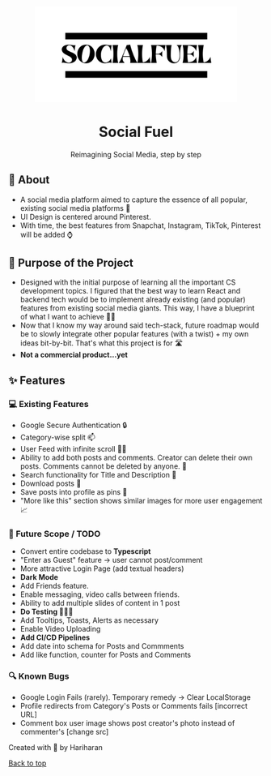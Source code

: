 <div align="center" id="top"> 
  <img src="./src/assets/socialfuel.png" alt="Social Fuel" width=400 />
</div>

<h1 align="center">Social Fuel</h1>
<p align="center">Reimagining Social Media, step by step</p>

## 📌 About

- A social media platform aimed to capture the essence of all popular, existing social media platforms 👑
- UI Design is centered around Pinterest. 
- With time, the best features from Snapchat, Instagram, TikTok, Pinterest will be added ⌚

## 🎯 Purpose of the Project

-  Designed with the initial purpose of learning all the important CS development topics. I figured that the best way to learn React and backend tech would be to implement already existing (and popular) features from existing social media giants. This way, I have a blueprint of what I want to achieve 💪🏻
-  Now that I know my way around said tech-stack, future roadmap would be to slowly integrate other popular features (with a twist) + my own ideas bit-by-bit. That's what this project is for 🛣️
-  **Not a commercial product...yet**

## ✨ Features

### 💻 Existing Features

- Google Secure Authentication 🔒
- Category-wise split 📫
- User Feed with infinite scroll 🤳🏻
- Ability to add both posts and comments. Creator can delete their own posts. Comments cannot be deleted by anyone. 📸
- Search functionality for Title and Description 🔎
- Download posts 📩
- Save posts into profile as pins 🏦
- "More like this" section shows similar images for more user engagement 📈

### 🤖 Future Scope / TODO 

- Convert entire codebase to **Typescript**
- "Enter as Guest" feature -> user cannot post/comment 
- More attractive Login Page (add textual headers)
- **Dark Mode**
- Add Friends feature. 
- Enable messaging, video calls between friends. 
- Ability to add multiple slides of content in 1 post
- **Do Testing 🤦🏻‍♂️**
- Add Tooltips, Toasts, Alerts as necessary
- Enable Video Uploading 
- **Add CI/CD Pipelines**
- Add date into schema for Posts and Commments
- Add like function, counter for Posts and Comments

### 🔍 Known Bugs

- Google Login Fails (rarely). Temporary remedy -> Clear LocalStorage
- Profile redirects from Category's Posts or Comments fails [incorrect URL]
- Comment box user image shows post creator's photo instead of commenter's [change src]

Created with 💖 by Hariharan

<a href="#top">Back to top</a>
